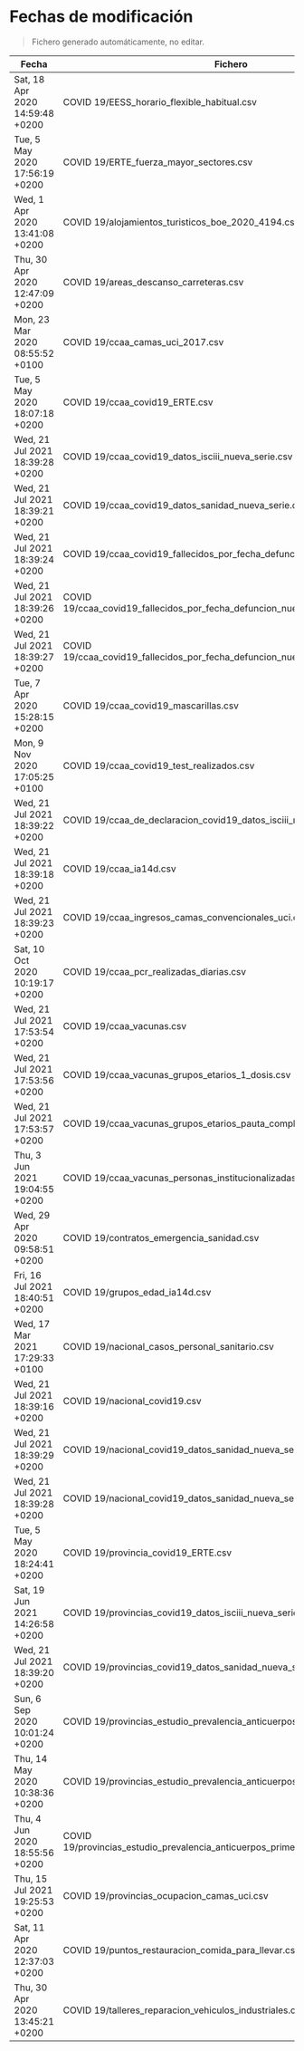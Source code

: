# Fechas de modificación

> Fichero generado automáticamente, no editar.

| Fecha                           | Fichero                  |
|---------------------------------|--------------------------|
| Sat, 18 Apr 2020 14:59:48 +0200  | COVID 19/EESS_horario_flexible_habitual.csv |
| Tue, 5 May 2020 17:56:19 +0200  | COVID 19/ERTE_fuerza_mayor_sectores.csv |
| Wed, 1 Apr 2020 13:41:08 +0200  | COVID 19/alojamientos_turisticos_boe_2020_4194.csv |
| Thu, 30 Apr 2020 12:47:09 +0200  | COVID 19/areas_descanso_carreteras.csv |
| Mon, 23 Mar 2020 08:55:52 +0100  | COVID 19/ccaa_camas_uci_2017.csv |
| Tue, 5 May 2020 18:07:18 +0200  | COVID 19/ccaa_covid19_ERTE.csv |
| Wed, 21 Jul 2021 18:39:28 +0200  | COVID 19/ccaa_covid19_datos_isciii_nueva_serie.csv |
| Wed, 21 Jul 2021 18:39:21 +0200  | COVID 19/ccaa_covid19_datos_sanidad_nueva_serie.csv |
| Wed, 21 Jul 2021 18:39:24 +0200  | COVID 19/ccaa_covid19_fallecidos_por_fecha_defuncion_nueva_serie.csv |
| Wed, 21 Jul 2021 18:39:26 +0200  | COVID 19/ccaa_covid19_fallecidos_por_fecha_defuncion_nueva_serie_long.csv |
| Wed, 21 Jul 2021 18:39:27 +0200  | COVID 19/ccaa_covid19_fallecidos_por_fecha_defuncion_nueva_serie_original.csv |
| Tue, 7 Apr 2020 15:28:15 +0200  | COVID 19/ccaa_covid19_mascarillas.csv |
| Mon, 9 Nov 2020 17:05:25 +0100  | COVID 19/ccaa_covid19_test_realizados.csv |
| Wed, 21 Jul 2021 18:39:22 +0200  | COVID 19/ccaa_de_declaracion_covid19_datos_isciii_nueva_serie.csv |
| Wed, 21 Jul 2021 18:39:18 +0200  | COVID 19/ccaa_ia14d.csv |
| Wed, 21 Jul 2021 18:39:23 +0200  | COVID 19/ccaa_ingresos_camas_convencionales_uci.csv |
| Sat, 10 Oct 2020 10:19:17 +0200  | COVID 19/ccaa_pcr_realizadas_diarias.csv |
| Wed, 21 Jul 2021 17:53:54 +0200  | COVID 19/ccaa_vacunas.csv |
| Wed, 21 Jul 2021 17:53:56 +0200  | COVID 19/ccaa_vacunas_grupos_etarios_1_dosis.csv |
| Wed, 21 Jul 2021 17:53:57 +0200  | COVID 19/ccaa_vacunas_grupos_etarios_pauta_completa.csv |
| Thu, 3 Jun 2021 19:04:55 +0200  | COVID 19/ccaa_vacunas_personas_institucionalizadas.csv |
| Wed, 29 Apr 2020 09:58:51 +0200  | COVID 19/contratos_emergencia_sanidad.csv |
| Fri, 16 Jul 2021 18:40:51 +0200  | COVID 19/grupos_edad_ia14d.csv |
| Wed, 17 Mar 2021 17:29:33 +0100  | COVID 19/nacional_casos_personal_sanitario.csv |
| Wed, 21 Jul 2021 18:39:16 +0200  | COVID 19/nacional_covid19.csv |
| Wed, 21 Jul 2021 18:39:29 +0200  | COVID 19/nacional_covid19_datos_sanidad_nueva_serie.csv |
| Wed, 21 Jul 2021 18:39:28 +0200  | COVID 19/nacional_covid19_datos_sanidad_nueva_serie_grupos_edad.csv |
| Tue, 5 May 2020 18:24:41 +0200  | COVID 19/provincia_covid19_ERTE.csv |
| Sat, 19 Jun 2021 14:26:58 +0200  | COVID 19/provincias_covid19_datos_isciii_nueva_serie.csv |
| Wed, 21 Jul 2021 18:39:20 +0200  | COVID 19/provincias_covid19_datos_sanidad_nueva_serie.csv |
| Sun, 6 Sep 2020 10:01:24 +0200  | COVID 19/provincias_estudio_prevalencia_anticuerpos_final.csv |
| Thu, 14 May 2020 10:38:36 +0200  | COVID 19/provincias_estudio_prevalencia_anticuerpos_primera_ronda.csv |
| Thu, 4 Jun 2020 18:55:56 +0200  | COVID 19/provincias_estudio_prevalencia_anticuerpos_primera_y_segunda_ronda.csv |
| Thu, 15 Jul 2021 19:25:53 +0200  | COVID 19/provincias_ocupacion_camas_uci.csv |
| Sat, 11 Apr 2020 12:37:03 +0200  | COVID 19/puntos_restauracion_comida_para_llevar.csv |
| Thu, 30 Apr 2020 13:45:21 +0200  | COVID 19/talleres_reparacion_vehiculos_industriales.csv |
